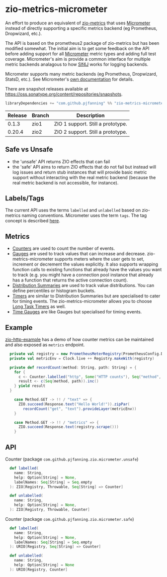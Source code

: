 # zio-metrics-micrometer
An effort to produce an equivalent of [zio-metrics](https://github.com/zio/zio-metrics) that uses [Micrometer](https://micrometer.io/) instead of directly supporting a specific metrics backend (eg Prometheus, Dropwizard, etc.).

The API is based on the prometheus2 package of zio-metrics but has been modified somewhat. The initial aim is to get some feedback on the API before adding support for all [Micrometer](https://micrometer.io/) metric types and adding full test coverage. Micrometer's aim is provide a common interface for multiple metric backends analagous to how [Slf4J](https://www.slf4j.org/) works for logging backends.

Micrometer supports many metric backends (eg Prometheus, Dropwizard, StatsD, etc.). See Micrometer's [own documentation](https://micrometer.io/docs) for details.

There are snapshot releases available at https://oss.sonatype.org/content/repositories/snapshots.

```scala
libraryDependencies += "com.github.pjfanning" %% "zio-metrics-micrometer" % "0.1.3"
```

| Release |Branch|Description|
|--------|---|---|
| 0.1.3  |zio1|ZIO 1 support. Still a prototype.|
| 0.20.4 |zio2|ZIO 2 support. Still a prototype.|

## Safe vs Unsafe
* the 'unsafe' API returns ZIO effects that can fail
* the 'safe' API aims to return ZIO effects that do not fail but instead will log issues and return stub instances that will provide basic metric support without interacting with the real metric backend (because the real metric backend is not accessible, for instance).

## Labels/Tags
The current API uses the terms `labelled` and `unlabelled` based on zio-metrics naming conventions. Micrometer uses the term `tags`. The tag concept is described [here](https://micrometer.io/docs/concepts#_naming_meters).

## Metrics
* [Counters](https://micrometer.io/docs/concepts#_counters) are used to count the number of events.
* [Gauges](https://micrometer.io/docs/concepts#_gauges) are used to track values that can increase and decrease. zio-metrics-micrometer supports meters where the user gets to set, increment or decrement the values explicitly. It also supports wrapping function calls to existing functions that already have the values you want to track (e.g. you might have a connection pool instance that already has a function that returns the active connection count).
* [Distribution Summaries](https://micrometer.io/docs/concepts#_distribution_summaries) are used to track value distributions. You can define percentiles or histogram buckets.
* [Timers](https://micrometer.io/docs/concepts#_timers) are similar to Distribution Summaries but are specialised to cater for timing events. The zio-metrics-micrometer allows you to choose [Long Task Timers](https://micrometer.io/docs/concepts#_long_task_timers) as well.
* [Time Gauges](https://micrometer.io/docs/concepts#_timegauge) are like Gauges but specialised for timing events.

## Example

[zio-http-example](https://github.com/pjfanning/zio-http-example) has a demo of how counter metrics can be maintained and also exposed as `metrics` endpoint.

```scala
  private val registry = new PrometheusMeterRegistry(PrometheusConfig.DEFAULT)
  private val metricEnv = Clock.live ++ Registry.makeWith(registry)

  private def recordCount(method: String, path: String) = {
    for {
      c <- Counter.labelled("http", Some("HTTP counts"), Seq("method", "path"))
      result <- c(Seq(method, path)).inc()
    } yield result
  }
```

```scala
    case Method.GET -> !! / "text" => {
      ZIO.succeed(Response.text("Hello World!")).zipPar(
        recordCount("get", "text").provideLayer(metricEnv))
    }
```    

```scala
    case Method.GET -> !! / "metrics" => {
      ZIO.succeed(Response.text(registry.scrape()))
    }
```

## API

Counter (package `com.github.pjfanning.zio.micrometer.unsafe`)
```scala
  def labelled(
    name: String,
    help: Option[String] = None,
    labelNames: Seq[String] = Seq.empty
  ): ZIO[Registry, Throwable, Seq[String] => Counter]

  def unlabelled(
    name: String,
    help: Option[String] = None,
  ): ZIO[Registry, Throwable, Counter]
```

Counter (package `com.github.pjfanning.zio.micrometer.safe`)
```scala
  def labelled(
    name: String,
    help: Option[String] = None,
    labelNames: Seq[String] = Seq.empty
  ): URIO[Registry, Seq[String] => Counter]

  def unlabelled(
    name: String,
    help: Option[String] = None
  ): URIO[Registry, Counter]
```


